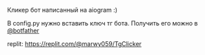 Кликер бот написанный на aiogram :)

В config.py нужно вставить ключ тг бота.
Получить его можно в [@botfather](https://t.me/botfather)

replit: https://replit.com/@marwy059/TgClicker

